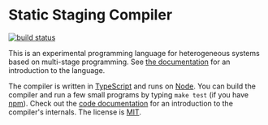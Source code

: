 Static Staging Compiler
=======================

[![build status](https://circleci.com/gh/sampsyo/alltheworld.svg?style=shield&circle-token=656c5c2a93fd48c8b2e1b1c4780b5a8a3ba4cae6)](https://circleci.com/gh/sampsyo/alltheworld)

This is an experimental programming language for heterogeneous systems based on multi-stage programming. See [the documentation][docs] for an introduction to the language.

The compiler is written in [TypeScript][] and runs on [Node][].
You can build the compiler and run a few small programs by typing `make test` (if you have [npm][]).
Check out the [code documentation][hacking] for an introduction to the compiler's internals.
The license is [MIT][].

[MIT]: https://opensource.org/licenses/MIT
[npm]: https://www.npmjs.com/
[Node]: https://nodejs.org/
[TypeScript]: http://www.typescriptlang.org/
[docs]: http://adriansampson.net/atw/docs/
[hacking]: http://adriansampson.net/atw/docs/hacking.html
